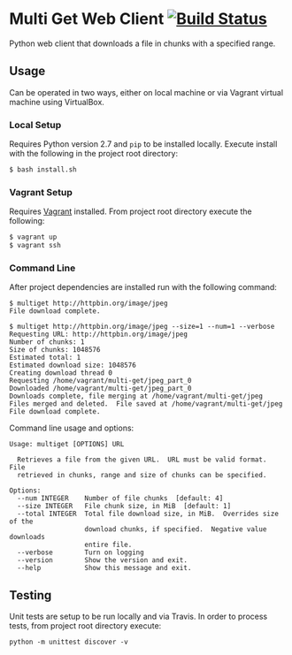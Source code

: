 # Multi Get Web Client  [![Build Status](https://travis-ci.org/hessmjr/multi-get.svg?branch=master)](https://travis-ci.org/hessmjr/multi-get)
Python web client that downloads a file in chunks with a specified range.

## Usage
Can be operated in two ways, either on local machine or via Vagrant virtual
machine using VirtualBox.

### Local Setup
Requires Python version 2.7 and `pip` to be installed locally.  Execute install
with the following in the project root directory:
```bash
$ bash install.sh
```

### Vagrant Setup
Requires [Vagrant](https://www.vagrantup.com/) installed.  From project root
directory execute the following:
```bash
$ vagrant up
$ vagrant ssh
```

### Command Line
After project dependencies are installed run with the following command:
```
$ multiget http://httpbin.org/image/jpeg
File download complete.

$ multiget http://httpbin.org/image/jpeg --size=1 --num=1 --verbose
Requesting URL: http://httpbin.org/image/jpeg
Number of chunks: 1
Size of chunks: 1048576
Estimated total: 1
Estimated download size: 1048576
Creating download thread 0
Requesting /home/vagrant/multi-get/jpeg_part_0
Downloaded /home/vagrant/multi-get/jpeg_part_0
Downloads complete, file merging at /home/vagrant/multi-get/jpeg
Files merged and deleted.  File saved at /home/vagrant/multi-get/jpeg
File download complete.
```

Command line usage and options:
```
Usage: multiget [OPTIONS] URL

  Retrieves a file from the given URL.  URL must be valid format.  File
  retrieved in chunks, range and size of chunks can be specified.

Options:
  --num INTEGER    Number of file chunks  [default: 4]
  --size INTEGER   File chunk size, in MiB  [default: 1]
  --total INTEGER  Total file download size, in MiB.  Overrides size of the
                   download chunks, if specified.  Negative value downloads
                   entire file.
  --verbose        Turn on logging
  --version        Show the version and exit.
  --help           Show this message and exit.
```

## Testing
Unit tests are setup to be run locally and via Travis.  In order to process
tests, from project root directory execute:
```
python -m unittest discover -v
```
